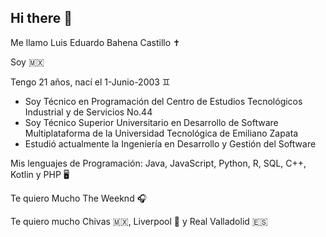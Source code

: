 ## Hi there 👋

Me llamo Luis Eduardo Bahena Castillo ✝       

Soy 🇲🇽

Tengo 21 años, nací el 1-Junio-2003 ♊          

  - Soy Técnico en Programación del Centro de Estudios Tecnológicos Industrial y de Servicios No.44
  - Soy Técnico Superior Universitario en Desarrollo de Software Multiplataforma de la Universidad Tecnológica de Emiliano Zapata
  - Estudió actualmente la Ingeniería en Desarrollo y Gestión del Software 

Mis lenguajes de Programación: Java, JavaScript, Python, R, SQL, C++, Kotlin y PHP 🖥️     

Te quiero Mucho The Weeknd 🎧    

Te quiero mucho Chivas 🇲🇽, Liverpool 🏴󠁧󠁢󠁥󠁮󠁧󠁿 y Real Valladolid 🇪🇸
